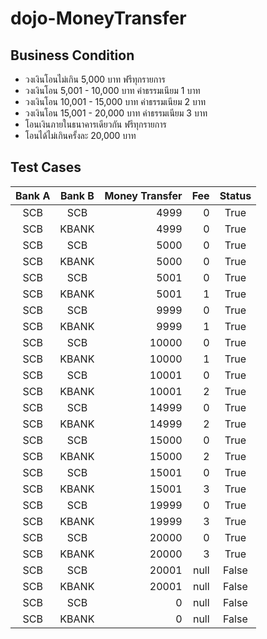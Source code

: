 # dojo-MoneyTransfer

## Business Condition
- วงเงินโอนไม่เกิน 5,000 บาท ฟรีทุกรายการ
- วงเงินโอน 5,001 - 10,000 บาท ค่าธรรมเนียม 1 บาท
- วงเงินโอน 10,001 - 15,000 บาท ค่าธรรมเนียม 2 บาท
- วงเงินโอน 15,001 - 20,000 บาท ค่าธรรมเนียม 3 บาท
- โอนเงินภายในธนาคารเดียวกัน ฟรีทุกรายการ
- โอนได้ไม่เกินครั้งละ 20,000 บาท

## Test Cases

| Bank A | Bank B | Money Transfer | Fee | Status |
|:-------:|:-------:|----------------:|----:|:-------:|
| SCB | SCB | 4999 | 0 | True |
| SCB | KBANK | 4999 | 0 | True |
| SCB | SCB | 5000 | 0 | True |
| SCB | KBANK | 5000 | 0 | True |
| SCB | SCB | 5001 | 0 | True |
| SCB | KBANK | 5001 | 1 | True |
| SCB | SCB | 9999 | 0 | True |
| SCB | KBANK | 9999 | 1 | True |
| SCB | SCB | 10000 | 0 | True |
| SCB | KBANK | 10000 | 1 | True |
| SCB | SCB | 10001 | 0 | True |
| SCB | KBANK | 10001 | 2 | True |
| SCB | SCB | 14999 | 0 | True |
| SCB | KBANK | 14999 | 2 | True |
| SCB | SCB | 15000 | 0 | True |
| SCB | KBANK | 15000 | 2 | True |
| SCB | SCB | 15001 | 0 | True |
| SCB | KBANK | 15001 | 3 | True |
| SCB | SCB | 19999 | 0 | True |
| SCB | KBANK | 19999 | 3 | True |
| SCB | SCB | 20000 | 0 | True |
| SCB | KBANK | 20000 | 3 | True |
| SCB | SCB | 20001 | null | False |
| SCB | KBANK | 20001 | null | False |
| SCB | SCB | 0 | null | False |
| SCB | KBANK | 0 | null | False |
